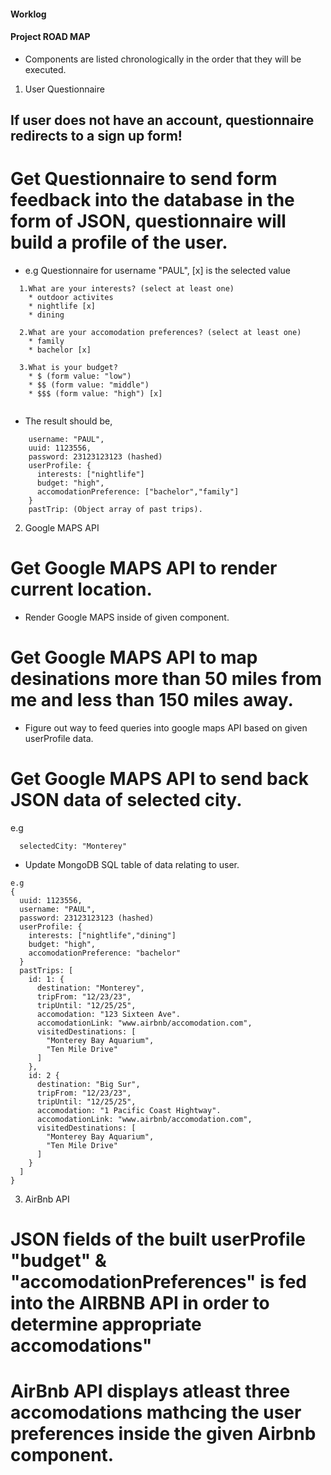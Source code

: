 #### Worklog 

#### Project ROAD MAP

* Components are listed chronologically in the order that they will be executed. 

1. User Questionnaire 
## If user does not have an account, questionnaire redirects to a sign up form! 

# Get Questionnaire to send form feedback into the database in the form of JSON, questionnaire will build a profile of the user. 

* e.g Questionnaire for username "PAUL", [x] is the selected value

``` 
  1.What are your interests? (select at least one)
    * outdoor activites 
    * nightlife [x]
    * dining
  
  2.What are your accomodation preferences? (select at least one)
    * family
    * bachelor [x]
  
  3.What is your budget? 
    * $ (form value: "low")
    * $$ (form value: "middle")
    * $$$ (form value: "high") [x]
  

``` 

* The result should be, 

``` 
    username: "PAUL",
    uuid: 1123556,
    password: 23123123123 (hashed)
    userProfile: {
      interests: ["nightlife"]
      budget: "high", 
      accomodationPreference: ["bachelor","family"]
    }
    pastTrip: (Object array of past trips).

``` 

2. Google MAPS API
# Get Google MAPS API to render current location.
  * Render Google MAPS inside of given component. 
# Get Google MAPS API to map desinations more than 50 miles from me and less than 150 miles away. 
  * Figure out way to feed queries into google maps API based on given userProfile data. 
# Get Google MAPS API to send back JSON data of selected city. 
  e.g 
  ``` 
    selectedCity: "Monterey"
  ``` 
  * Update MongoDB SQL table of data relating to user. 
  ``` 
  e.g 
  { 
    uuid: 1123556,
    username: "PAUL",
    password: 23123123123 (hashed)
    userProfile: {
      interests: ["nightlife","dining"]
      budget: "high", 
      accomodationPreference: "bachelor"
    }
    pastTrips: [
      id: 1: {
        destination: "Monterey", 
        tripFrom: "12/23/23",
        tripUntil: "12/25/25",
        accomodation: "123 Sixteen Ave". 
        accomodationLink: "www.airbnb/accomodation.com",
        visitedDestinations: [
          "Monterey Bay Aquarium",
          "Ten Mile Drive"
        ]
      }, 
      id: 2 { 
        destination: "Big Sur", 
        tripFrom: "12/23/23",
        tripUntil: "12/25/25",
        accomodation: "1 Pacific Coast Hightway". 
        accomodationLink: "www.airbnb/accomodation.com",
        visitedDestinations: [
          "Monterey Bay Aquarium",
          "Ten Mile Drive"
        ]
      }
    ]
  }
  ``` 

3. AirBnb API 
# JSON fields of the built userProfile "budget" & "accomodationPreferences" is fed into the AIRBNB API in order to determine appropriate accomodations"  

# AirBnb API displays atleast three accomodations mathcing the user preferences inside the given Airbnb component. 

